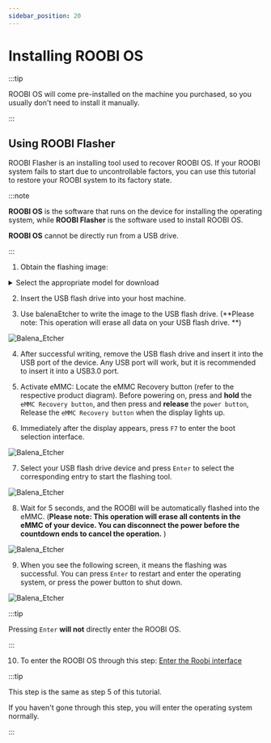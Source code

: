 ```yaml
---
sidebar_position: 20
---
```


# Installing ROOBI OS

:::tip

ROOBI OS will come pre-installed on the machine you purchased, so you usually don't need to install it manually.

:::

## Using ROOBI Flasher

ROOBI Flasher is an installing tool used to recover ROOBI OS.
If your ROOBI system fails to start due to uncontrollable factors,
you can use this tutorial to restore your ROOBI system to its factory state.

:::note

**ROOBI OS** is the software that runs on the device for installing the operating system, while **ROOBI Flasher** is the software used to install ROOBI OS.

**ROOBI OS** cannot be directly run from a USB drive.

:::

1. Obtain the flashing image:

<details>
<summary>Select the appropriate model for download</summary>

> [PS006(SLiM X2L)](https://github.com/palmshell/RoobiOS/releases/download/ps006_flasher_v1.1.1/ps006_v1.1.1_flasher.img.xz)
>
> PS002(PuER N1) Coming soon

</details>

2. Insert the USB flash drive into your host machine.

3. Use balenaEtcher to write the image to the USB flash drive. (<InlineDanger>**Please note: This operation will erase all data on your USB flash drive. **</InlineDanger>)

![Balena_Etcher](/img/x/roobi/balena_etcher.webp)

4. After successful writing, remove the USB flash drive and insert it into the USB port of the device. Any USB port will work, but it is recommended to insert it into a USB3.0 port.

5. Activate eMMC: Locate the eMMC Recovery button (refer to the respective product diagram). <InlineSuccess> Before powering on, press and **hold** the `eMMC Recovery button`, and then press and **release** the `power button`, Release the `eMMC Recovery button` when the display lights up.</InlineSuccess>

6. Immediately after the display appears, press `F7` to enter the boot selection interface.

![Balena_Etcher](/img/x/roobi/boot_menu.webp)

7. Select your USB flash drive device and press `Enter` to select the corresponding entry to start the flashing tool.

![Balena_Etcher](/img/x/roobi/booting.webp)

8. Wait for 5 seconds, and the ROOBI will be automatically flashed into the eMMC. (<InlineDanger>**Please note: This operation will erase all contents in the eMMC of your device. You can disconnect the power before the countdown ends to cancel the operation.** </InlineDanger>)

![Balena_Etcher](/img/x/roobi/booting.webp)

9. When you see the following screen, it means the flashing was successful. You can press `Enter` to restart and enter the operating system, or press the power button to shut down.

![Balena_Etcher](/img/x/roobi/success.webp)

:::tip

Pressing `Enter` **will not** directly enter the ROOBI OS.

:::

10. To enter the ROOBI OS through this step: [Enter the Roobi interface](https://palmshell.feishu.cn/wiki/NVJmwuCpsikcREkV3OfcWGbnnLd#XrKHdb1wtoWbnxxuw5xcVd5WnOg)

:::tip

This step is the same as step 5 of this tutorial.

If you haven't gone through this step, you will enter the operating system normally.

:::
